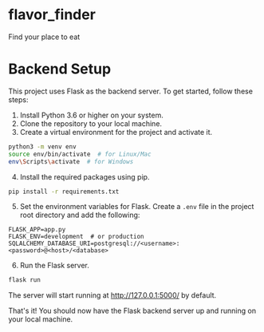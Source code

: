 # flavor_finder
Find your place to eat

# Backend Setup

This project uses Flask as the backend server. 
To get started, follow these steps:

1. Install Python 3.6 or higher on your system.
2. Clone the repository to your local machine.
3. Create a virtual environment for the project and activate it.

```bash
python3 -m venv env
source env/bin/activate  # for Linux/Mac
env\Scripts\activate  # for Windows
```

4. Install the required packages using pip.

```bash
pip install -r requirements.txt
```

5. Set the environment variables for Flask. Create a `.env` file in the project root directory and add the following:

```
FLASK_APP=app.py
FLASK_ENV=development  # or production
SQLALCHEMY_DATABASE_URI=postgresql://<username>:<password>@<host>/<database>
```

6. Run the Flask server.

```bash
flask run
```

The server will start running at http://127.0.0.1:5000/ by default. 

That's it! You should now have the Flask backend server up and running on your local machine.